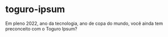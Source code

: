 # toguro-ipsum
Em pleno 2022, ano da tecnologia, ano de copa do mundo, você ainda tem preconceito com o Toguro Ipsum?
